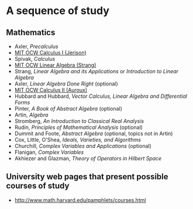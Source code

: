# A sequence of study

## Mathematics

* Axler, *Precalculus*
* [MIT OCW Calculus I (Jerison)](https://www.youtube.com/watch?v=7K1sB05pE0A&list=PL0361E2871852F969)
* Spivak, *Calculus*
* [MIT OCW Linear Algebra (Strang)](https://www.youtube.com/watch?v=ZK3O402wf1c&list=PL49CF3715CB9EF31D)
* Strang, *Linear Algebra and its Applications* or *Introduction to Linear Algebra*
* Axler, *Linear Algebra Done Right* (optional)
* [MIT OCW Calculus II (Auroux)](https://www.youtube.com/watch?v=PxCxlsl_YwY&list=PL4C4C8A7D06566F38)
* Hubbard and Hubbard, *Vector Calculus, Linear Algebra and Differential Forms*
* Pinter, *A Book of Abstract Algebra* (optional)
* Artin, *Algebra*
* Stromberg, *An Introduction to Classical Real Analysis*
* Rudin, *Principles of Mathematical Analysis* (optional)
* Dummit and Foote, *Abstract Algebra* (optional, topics not in Artin)
* Cox, Little, O'Shea, *Ideals, Varieties, and Algorithms*
* Churchill, *Complex Variables and Applications* (optional)
* Flanigan, *Complex Variables*
* Akhiezer and Glazman, *Theory of Operators in Hilbert Space*

## University web pages that present possible courses of study

* http://www.math.harvard.edu/pamphlets/courses.html
